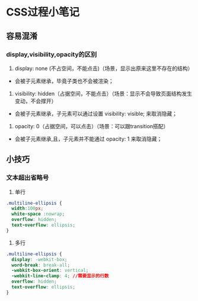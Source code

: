 # CSS过程小笔记

## 容易混淆

### display,visibility,opacity的区别

1. display: none (不占空间，不能点击)（场景，显示出原来这里不存在的结构）
  
- 会被子元素继承，毕竟子类也不会被渲染；

1. visibility: hidden（占据空间，不能点击）（场景：显示不会导致页面结构发生变动，不会撑开）

- 会被子元素继承，子元素可以通过设置 visibility: visible; 来取消隐藏；

1. opacity: 0（占据空间，可以点击）（场景：可以跟transition搭配）

- 会被子元素继承,且，子元素并不能通过 opacity: 1 来取消隐藏；

## 小技巧

### 文本超出省略号

1. 单行

```css
.multiline-ellipsis {
  width:100px;
  white-space :nowrap;
  overflow: hidden;
  text-overflow: ellipsis;
}
```

1. 多行

```css
.multiline-ellipsis {
  display: -webkit-box;
  word-break: break-all;
  -webkit-box-orient: vertical;
  -webkit-line-clamp: 4; //需要显示的行数
  overflow: hidden;
  text-overflow: ellipsis;
}